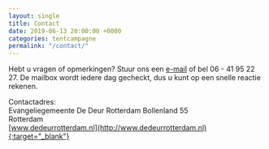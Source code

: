 ```yaml
---
layout: single
title: Contact
date: 2019-06-13 20:00:00 +0000
categories: tentcampagne
permalink: "/contact/"
---
```

Hebt u vragen of opmerkingen? Stuur ons een [e-mail](mailto:info@dedeurrotterdam.nl) of bel 06 - 41 95 22 27. De mailbox wordt iedere dag gecheckt, dus u kunt op een snelle reactie rekenen.

Contactadres:  
Evangeliegemeente De Deur Rotterdam 
Bollenland 55  
Rotterdam  
[www.dedeurrotterdam.nl](http://www.dedeurrotterdam.nl){:target="_blank"}
